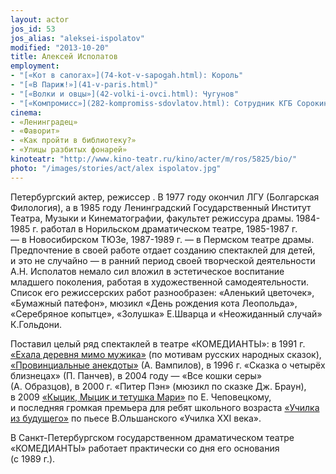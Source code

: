 ```yaml
---
layout: actor
jos_id: 53
jos_alias: "aleksei-ispolatov"
modified: "2013-10-20"
title: Алексей Исполатов
employment:
- "[«Кот в сапогах»](74-kot-v-sapogah.html): Король"
- "[«В Париж!»](41-v-paris.html)"
- "[«Волки и овцы»](42-volki-i-ovci.html): Чугунов"
- "[«Компромисс»](282-kompromiss-sdovlatov.html): Сотрудник КГБ Сорокин, Михкель Теппе, Иван Трулль, Лийвак"
cinema:
- «Ленинградец»
- «Фаворит»
- «Как пройти в библиотеку?»
- «Улицы разбитых фонарей»
kinoteatr: "http://www.kino-teatr.ru/kino/acter/m/ros/5825/bio/"
photo: "/images/stories/act/alex ispolatov.jpg"
---
```


Петербургский актер, режиссер . В 1977 году окончил ЛГУ (Болгарская Филология), а в 1985 году Ленинградский Государственный Институт Театра, Музыки и Кинематографии, факультет режиссура драмы. 1984-1985 г. работал в Норильском драматическом театре, 1985-1987 г. — в Новосибирском ТЮЗе, 1987-1989 г. — в Пермском театре драмы. Предпочтение в своей работе отдает созданию спектаклей для детей, и это не случайно — в ранний период своей творческой деятельности А.Н. Исполатов немало сил вложил в эстетическое воспитание младшего поколения, работая в художественной самодеятельности. Список его режиссерских работ разнообразен: «Аленький цветочек», «Бумажный патефон», мюзикл «День рождения кота Леопольда», «Серебряное копытце», «Золушка» Е.Шварца и «Неожиданный случай» К.Гольдони.

Поставил целый ряд спектаклей в театре «КОМЕДИАНТЫ»: в 1991 г. [«Ехала деревня мимо мужика»](45-exala-derevna-mimo-mushika.html) (по мотивам русских народных сказок), [«Провинциальные анекдоты»](71-anekdoti.html) (А. Вампилов), в 1996 г. «Сказка о четырёх близнецах» (П. Панчев), в 2004 году — «Все кошки серы» (А. Образцов), в 2000 г. «Питер Пэн» (мюзикл по сказке Дж. Браун), в 2009 [ «Кыцик, Мыцик и тетушка Мари»](76-kicik-micik-i-mari.html) по Е. Чеповецкому, и последняя громкая премьера для ребят школьного возраста [«Училка из будущего»](90-ychilka.html) по пьесе В.Ольшанского «Училка XXI века».

В Санкт-Петербургском государственном драматическом театре «КОМЕДИАНТЫ» работает практически со дня его основания (c 1989 г.).